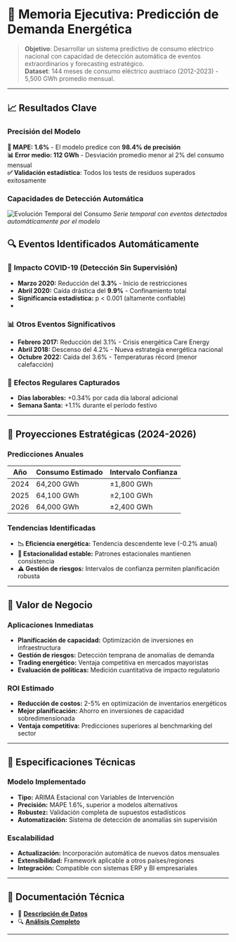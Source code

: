 # 💼 Memoria Ejecutiva: Predicción de Demanda Energética

> **Objetivo**: Desarrollar un sistema predictivo de consumo eléctrico nacional con capacidad de detección automática de eventos extraordinarios y forecasting estratégico.  
> **Dataset**: 144 meses de consumo eléctrico austriaco (2012-2023) - 5,500 GWh promedio mensual.

---

## 📈 Resultados Clave

### Precisión del Modelo
**🎯 MAPE: 1.6%** - El modelo predice con **98.4% de precisión**  
**📊 Error medio: 112 GWh** - Desviación promedio menor al 2% del consumo mensual  
**✅ Validación estadística**: Todos los tests de residuos superados exitosamente

### Capacidades de Detección Automática
![Evolución Temporal del Consumo](imagen_temporal_consumo.png)
*Serie temporal con eventos detectados automáticamente por el modelo*

## 🔍 Eventos Identificados Automáticamente

### 🦠 **Impacto COVID-19 (Detección Sin Supervisión)**
- **Marzo 2020:** Reducción del **3.3%** - Inicio de restricciones  
- **Abril 2020:** Caída drástica del **9.9%** - Confinamiento total  
- **Significancia estadística:** p < 0.001 (altamente confiable)  
- 
### 📊 **Otros Eventos Significativos**
- **Febrero 2017:** Reducción del 3.1% - Crisis energética Care Energy  
- **Abril 2018:** Descenso del 4.2% - Nueva estrategia energética nacional  
- **Octubre 2022:** Caída del 3.6% - Temperaturas récord (menor calefacción)  

### 🔄 **Efectos Regulares Capturados**
- **Días laborables:** +0.34% por cada día laboral adicional  
- **Semana Santa:** +1.1% durante el período festivo  

---

## 🔮 Proyecciones Estratégicas (2024-2026)

### Predicciones Anuales
| Año | Consumo Estimado | Intervalo Confianza |
|-----|------------------|-------------------|
| 2024 | 64,200 GWh | ±1,800 GWh |
| 2025 | 64,100 GWh | ±2,100 GWh |
| 2026 | 64,000 GWh | ±2,400 GWh |

### Tendencias Identificadas
- **📉 Eficiencia energética:** Tendencia descendente leve (-0.2% anual)  
- **🔄 Estacionalidad estable:** Patrones estacionales mantienen consistencia  
- **⚠️ Gestión de riesgos:** Intervalos de confianza permiten planificación robusta  

---

## 💼 Valor de Negocio

### Aplicaciones Inmediatas
- **Planificación de capacidad:** Optimización de inversiones en infraestructura
- **Gestión de riesgos:** Detección temprana de anomalías de demanda
- **Trading energético:** Ventaja competitiva en mercados mayoristas
- **Evaluación de políticas:** Medición cuantitativa de impacto regulatorio

### ROI Estimado
- **Reducción de costos:** 2-5% en optimización de inventarios energéticos
- **Mejor planificación:** Ahorro en inversiones de capacidad sobredimensionada
- **Ventaja competitiva:** Predicciones superiores al benchmarking del sector

---

## 🔧 Especificaciones Técnicas

### Modelo Implementado
- **Tipo:** ARIMA Estacional con Variables de Intervención
- **Precisión:** MAPE 1.6%, superior a modelos alternativos
- **Robustez:** Validación completa de supuestos estadísticos
- **Automatización:** Sistema de detección de anomalías sin supervisión

### Escalabilidad
- **Actualización:** Incorporación automática de nuevos datos mensuales
- **Extensibilidad:** Framework aplicable a otros países/regiones
- **Integración:** Compatible con sistemas ERP y BI empresariales

---

## 📂 Documentación Técnica

- 💾 **[Descripción de Datos](../data/README.md)**
- 🔍 **[Análisis Completo](../code/analisis_arima.pdf)**

---
